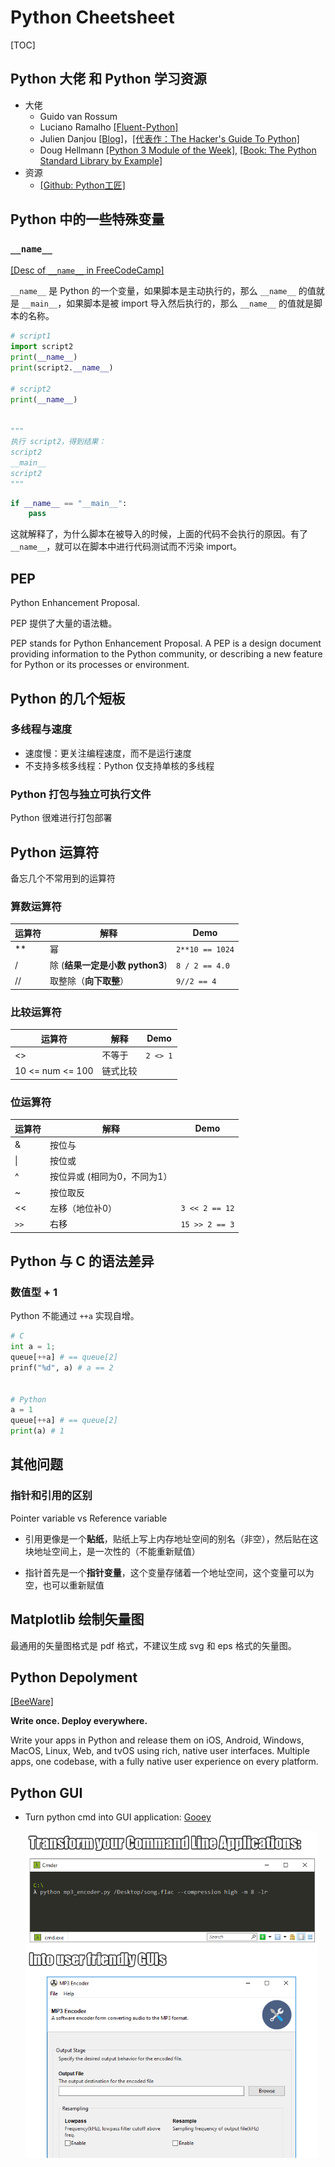 # Python Cheetsheet

[TOC]

## Python 大佬 和 Python 学习资源

* 大佬
  * Guido van Rossum
  * Luciano Ramalho [[Fluent-Python]](https://github.com/fluentpython)
  * Julien Danjou  [[Blog]](https://julien.danjou.info/)，[[代表作：The Hacker's Guide To Python]](http://www.vimlinux.com/lipeng/tmpfile/the-hacker-guide-to-python.pdf)
  * Doug Hellmann  [[Python 3 Module of the Week]](https://pymotw.com/3/), [[Book: The Python Standard Library by Example]]() 
* 资源
  * [[Github: Python工匠]](https://github.com/piglei/one-python-craftsman)

## Python 中的一些特殊变量

### `__name__`

[[Desc of `__name__` in FreeCodeCamp]](https://www.freecodecamp.org/news/whats-in-a-python-s-name-506262fe61e8/)

`__name__` 是 Python 的一个变量，如果脚本是主动执行的，那么 `__name__` 的值就是 `__main__`，如果脚本是被 import 导入然后执行的，那么 `__name__` 的值就是脚本的名称。

```python
# script1
import script2
print(__name__)
print(script2.__name__)

# script2
print(__name__)


"""
执行 script2，得到结果：
script2
__main__
script2
"""
```



```python
if __name__ == "__main__":
    pass
```

这就解释了，为什么脚本在被导入的时候，上面的代码不会执行的原因。有了 `__name__`，就可以在脚本中进行代码测试而不污染 import。

## PEP

Python Enhancement Proposal.

PEP 提供了大量的语法糖。

PEP stands for Python Enhancement Proposal. A PEP is a design document providing information to the Python community, or describing a new feature for Python or its processes or environment. 

## Python 的几个短板

### 多线程与速度

* 速度慢：更关注编程速度，而不是运行速度
* 不支持多核多线程：Python 仅支持单核的多线程

### Python 打包与独立可执行文件

Python 很难进行打包部署

## Python 运算符

备忘几个不常用到的运算符

### 算数运算符

| 运算符 | 解释                            | Demo            |
| ------ | ------------------------------- | --------------- |
| **     | 幂                              | `2**10 == 1024` |
| /      | 除 (**结果一定是小数 python3**) | `8 / 2 == 4.0`  |
| //     | 取整除（**向下取整**）          | `9//2 == 4`     |

### 比较运算符

| 运算符           | 解释     | Demo     |
| ---------------- | -------- | -------- |
| <>               | 不等于   | `2 <> 1` |
| 10 <= num <= 100 | 链式比较 |          |

### 位运算符

| 运算符 | 解释                         | Demo           |
| ------ | ---------------------------- | -------------- |
| &      | 按位与                       |                |
| \|     | 按位或                       |                |
| ^      | 按位异或 (相同为0，不同为1） |                |
| ~      | 按位取反                     |                |
| <<     | 左移（地位补0）              | `3 << 2 == 12` |
| `>>`   | 右移                         | `15 >> 2 == 3` |

## Python 与 C 的语法差异

### 数值型 + 1

Python 不能通过 `++a` 实现自增。

```python
# C
int a = 1;
queue[++a] # == queue[2]
prinf("%d", a) # a == 2


# Python
a = 1
queue[++a] # == queue[2]
print(a) # 1
```

## 其他问题

### 指针和引用的区别

Pointer variable vs Reference variable

* 引用更像是一个**贴纸**，贴纸上写上内存地址空间的别名（非空），然后贴在这块地址空间上，是一次性的（不能重新赋值）

* 指针首先是一个**指针变量**，这个变量存储着一个地址空间，这个变量可以为空，也可以重新赋值

## Matplotlib 绘制矢量图

最通用的矢量图格式是 pdf 格式，不建议生成 svg 和 eps 格式的矢量图。

## Python Depolyment

[[BeeWare]](https://beeware.org/)

**Write once. Deploy everywhere.**

Write your apps in Python and release them on iOS, Android, Windows, MacOS, Linux, Web, and tvOS using rich, native user interfaces. Multiple apps, one codebase, with a fully native user experience on every platform.

## Python GUI

* Turn python cmd into GUI application: [Gooey](https://github.com/chriskiehl/Gooey)

  <img align="left" src="assets/image-20200828091512198.png" alt="image-20200828091512198" style="zoom:67%;" />